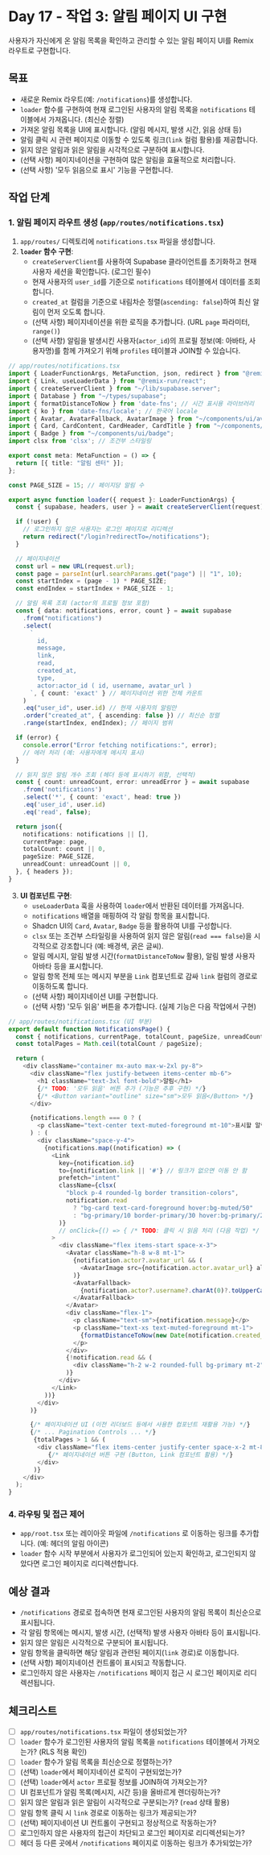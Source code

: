 # Day 17 - 작업 3: 알림 페이지 UI 구현

사용자가 자신에게 온 알림 목록을 확인하고 관리할 수 있는 알림 페이지 UI를 Remix 라우트로 구현합니다.

## 목표

*   새로운 Remix 라우트(예: `/notifications`)를 생성합니다.
*   `loader` 함수를 구현하여 현재 로그인된 사용자의 알림 목록을 `notifications` 테이블에서 가져옵니다. (최신순 정렬)
*   가져온 알림 목록을 UI에 표시합니다. (알림 메시지, 발생 시간, 읽음 상태 등)
*   알림 클릭 시 관련 페이지로 이동할 수 있도록 링크(`link` 컬럼 활용)를 제공합니다.
*   읽지 않은 알림과 읽은 알림을 시각적으로 구분하여 표시합니다.
*   (선택 사항) 페이지네이션을 구현하여 많은 알림을 효율적으로 처리합니다.
*   (선택 사항) '모두 읽음으로 표시' 기능을 구현합니다.

## 작업 단계

### 1. 알림 페이지 라우트 생성 (`app/routes/notifications.tsx`)

1.  `app/routes/` 디렉토리에 `notifications.tsx` 파일을 생성합니다.
2.  **`loader` 함수 구현**:
    *   `createServerClient`를 사용하여 Supabase 클라이언트를 초기화하고 현재 사용자 세션을 확인합니다. (로그인 필수)
    *   현재 사용자의 `user_id`를 기준으로 `notifications` 테이블에서 데이터를 조회합니다.
    *   `created_at` 컬럼을 기준으로 내림차순 정렬(`ascending: false`)하여 최신 알림이 먼저 오도록 합니다.
    *   (선택 사항) 페이지네이션을 위한 로직을 추가합니다. (URL `page` 파라미터, `range()`)
    *   (선택 사항) 알림을 발생시킨 사용자(`actor_id`)의 프로필 정보(예: 아바타, 사용자명)를 함께 가져오기 위해 `profiles` 테이블과 JOIN할 수 있습니다.

```typescript
// app/routes/notifications.tsx
import { LoaderFunctionArgs, MetaFunction, json, redirect } from "@remix-run/node";
import { Link, useLoaderData } from "@remix-run/react";
import { createServerClient } from "~/lib/supabase.server";
import { Database } from "~/types/supabase";
import { formatDistanceToNow } from 'date-fns'; // 시간 표시용 라이브러리
import { ko } from 'date-fns/locale'; // 한국어 locale
import { Avatar, AvatarFallback, AvatarImage } from "~/components/ui/avatar"; // Shadcn UI
import { Card, CardContent, CardHeader, CardTitle } from "~/components/ui/card";
import { Badge } from "~/components/ui/badge";
import clsx from 'clsx'; // 조건부 스타일링

export const meta: MetaFunction = () => {
  return [{ title: "알림 센터" }];
};

const PAGE_SIZE = 15; // 페이지당 알림 수

export async function loader({ request }: LoaderFunctionArgs) {
  const { supabase, headers, user } = await createServerClient(request);

  if (!user) {
    // 로그인하지 않은 사용자는 로그인 페이지로 리디렉션
    return redirect("/login?redirectTo=/notifications");
  }

  // 페이지네이션
  const url = new URL(request.url);
  const page = parseInt(url.searchParams.get("page") || "1", 10);
  const startIndex = (page - 1) * PAGE_SIZE;
  const endIndex = startIndex + PAGE_SIZE - 1;

  // 알림 목록 조회 (actor의 프로필 정보 포함)
  const { data: notifications, error, count } = await supabase
    .from("notifications")
    .select(
      `
        id,
        message,
        link,
        read,
        created_at,
        type,
        actor:actor_id ( id, username, avatar_url )
      `, { count: 'exact' } // 페이지네이션 위한 전체 카운트
    )
    .eq("user_id", user.id) // 현재 사용자의 알림만
    .order("created_at", { ascending: false }) // 최신순 정렬
    .range(startIndex, endIndex); // 페이지 범위

  if (error) {
    console.error("Error fetching notifications:", error);
    // 에러 처리 (예: 사용자에게 메시지 표시)
  }

  // 읽지 않은 알림 개수 조회 (헤더 등에 표시하기 위함, 선택적)
  const { count: unreadCount, error: unreadError } = await supabase
    .from('notifications')
    .select('*', { count: 'exact', head: true })
    .eq('user_id', user.id)
    .eq('read', false);

  return json({
    notifications: notifications || [],
    currentPage: page,
    totalCount: count || 0,
    pageSize: PAGE_SIZE,
    unreadCount: unreadCount || 0,
  }, { headers });
}
```

3.  **UI 컴포넌트 구현**:
    *   `useLoaderData` 훅을 사용하여 `loader`에서 반환된 데이터를 가져옵니다.
    *   `notifications` 배열을 매핑하여 각 알림 항목을 표시합니다.
    *   Shadcn UI의 `Card`, `Avatar`, `Badge` 등을 활용하여 UI를 구성합니다.
    *   `clsx` 또는 조건부 스타일링을 사용하여 읽지 않은 알림(`read === false`)을 시각적으로 강조합니다 (예: 배경색, 굵은 글씨).
    *   알림 메시지, 알림 발생 시간(`formatDistanceToNow` 활용), 알림 발생 사용자 아바타 등을 표시합니다.
    *   알림 항목 전체 또는 메시지 부분을 `Link` 컴포넌트로 감싸 `link` 컬럼의 경로로 이동하도록 합니다.
    *   (선택 사항) 페이지네이션 UI를 구현합니다.
    *   (선택 사항) '모두 읽음' 버튼을 추가합니다. (실제 기능은 다음 작업에서 구현)

```typescript
// app/routes/notifications.tsx (UI 부분)
export default function NotificationsPage() {
  const { notifications, currentPage, totalCount, pageSize, unreadCount } = useLoaderData<typeof loader>();
  const totalPages = Math.ceil(totalCount / pageSize);

  return (
    <div className="container mx-auto max-w-2xl py-8">
      <div className="flex justify-between items-center mb-6">
        <h1 className="text-3xl font-bold">알림</h1>
        {/* TODO: '모두 읽음' 버튼 추가 (기능은 추후 구현) */}
        {/* <Button variant="outline" size="sm">모두 읽음</Button> */}
      </div>

      {notifications.length === 0 ? (
        <p className="text-center text-muted-foreground mt-10">표시할 알림이 없습니다.</p>
      ) : (
        <div className="space-y-4">
          {notifications.map((notification) => (
            <Link
              key={notification.id}
              to={notification.link || '#'} // 링크가 없으면 이동 안 함
              prefetch="intent"
              className={clsx(
                "block p-4 rounded-lg border transition-colors",
                notification.read
                  ? "bg-card text-card-foreground hover:bg-muted/50"
                  : "bg-primary/10 border-primary/30 hover:bg-primary/20 font-medium" // 읽지 않은 알림 강조
              )}
              // onClick={() => { /* TODO: 클릭 시 읽음 처리 (다음 작업) */ }}
            >
              <div className="flex items-start space-x-3">
                <Avatar className="h-8 w-8 mt-1">
                  {notification.actor?.avatar_url && (
                    <AvatarImage src={notification.actor.avatar_url} alt={notification.actor.username || 'Actor'}/>
                  )}
                  <AvatarFallback>
                    {notification.actor?.username?.charAt(0)?.toUpperCase() || '?'}
                  </AvatarFallback>
                </Avatar>
                <div className="flex-1">
                  <p className="text-sm">{notification.message}</p>
                  <p className="text-xs text-muted-foreground mt-1">
                    {formatDistanceToNow(new Date(notification.created_at), { addSuffix: true, locale: ko })}
                  </p>
                </div>
                {!notification.read && (
                  <div className="h-2 w-2 rounded-full bg-primary mt-2" title="읽지 않음"></div>
                )}
              </div>
            </Link>
          ))}
        </div>
      )}

      {/* 페이지네이션 UI (이전 리더보드 등에서 사용한 컴포넌트 재활용 가능) */}
      {/* ... Pagination Controls ... */}
       {totalPages > 1 && (
        <div className="flex items-center justify-center space-x-2 mt-8">
           {/* 페이지네이션 버튼 구현 (Button, Link 컴포넌트 활용) */}
        </div>
       )}
    </div>
  );
}
```

### 4. 라우팅 및 접근 제어

*   `app/root.tsx` 또는 레이아웃 파일에 `/notifications` 로 이동하는 링크를 추가합니다. (예: 헤더의 알림 아이콘)
*   `loader` 함수 시작 부분에서 사용자가 로그인되어 있는지 확인하고, 로그인되지 않았다면 로그인 페이지로 리디렉션합니다.

## 예상 결과

*   `/notifications` 경로로 접속하면 현재 로그인된 사용자의 알림 목록이 최신순으로 표시됩니다.
*   각 알림 항목에는 메시지, 발생 시간, (선택적) 발생 사용자 아바타 등이 표시됩니다.
*   읽지 않은 알림은 시각적으로 구분되어 표시됩니다.
*   알림 항목을 클릭하면 해당 알림과 관련된 페이지(`link` 경로)로 이동합니다.
*   (선택 사항) 페이지네이션 컨트롤이 표시되고 작동합니다.
*   로그인하지 않은 사용자는 `/notifications` 페이지 접근 시 로그인 페이지로 리디렉션됩니다.

## 체크리스트

*   [ ] `app/routes/notifications.tsx` 파일이 생성되었는가?
*   [ ] `loader` 함수가 로그인된 사용자의 알림 목록을 `notifications` 테이블에서 가져오는가? (RLS 적용 확인)
*   [ ] `loader` 함수가 알림 목록을 최신순으로 정렬하는가?
*   [ ] (선택) `loader`에서 페이지네이션 로직이 구현되었는가?
*   [ ] (선택) `loader`에서 `actor` 프로필 정보를 JOIN하여 가져오는가?
*   [ ] UI 컴포넌트가 알림 목록(메시지, 시간 등)을 올바르게 렌더링하는가?
*   [ ] 읽지 않은 알림과 읽은 알림이 시각적으로 구분되는가? (`read` 상태 활용)
*   [ ] 알림 항목 클릭 시 `link` 경로로 이동하는 링크가 제공되는가?
*   [ ] (선택) 페이지네이션 UI 컨트롤이 구현되고 정상적으로 작동하는가?
*   [ ] 로그인하지 않은 사용자의 접근이 차단되고 로그인 페이지로 리디렉션되는가?
*   [ ] 헤더 등 다른 곳에서 `/notifications` 페이지로 이동하는 링크가 추가되었는가? 